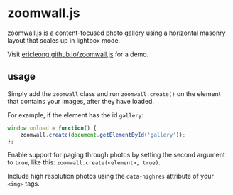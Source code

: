 zoomwall.js
===========
zoomwall.js is a content-focused photo gallery using a horizontal masonry layout that scales up in lightbox mode.

Visit [ericleong.github.io/zoomwall.js](http://ericleong.github.io/zoomwall.js) for a demo.

usage
-----
Simply add the `zoomwall` class and run `zoomwall.create()` on the element that contains your images, after they have loaded.

For example, if the element has the id `gallery`:
```JavaScript
window.onload = function() {
	zoomwall.create(document.getElementById('gallery'));
};
```

Enable support for paging through photos by setting the second argument to `true`, like this: `zoomwall.create(<element>, true)`.

Include high resolution photos using the `data-highres` attribute of your `<img>` tags.
